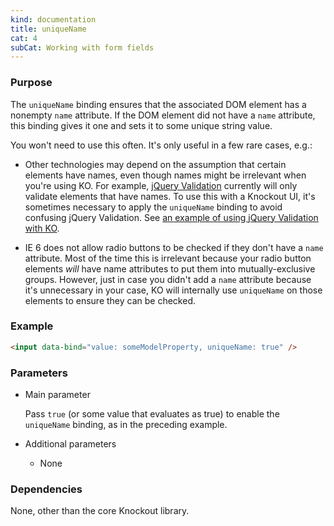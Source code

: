 ```yaml
---
kind: documentation
title: uniqueName
cat: 4
subCat: Working with form fields
---
```


### Purpose
The `uniqueName` binding ensures that the associated DOM element has a nonempty `name` attribute. If the DOM element did not have a `name` attribute, this binding gives it one and sets it to some unique string value.

You won't need to use this often. It's only useful in a few rare cases, e.g.:

  * Other technologies may depend on the assumption that certain elements have names, even though names might be irrelevant when you're using KO. For example, [jQuery Validation](http://docs.jquery.com/Plugins/validation) currently will only validate elements that have names. To use this with a Knockout UI, it's sometimes necessary to apply the `uniqueName` binding to avoid confusing jQuery Validation. See [an example of using jQuery Validation with KO](../examples/gridEditor.html).

  * IE 6 does not allow radio buttons to be checked if they don't have a `name` attribute. Most of the time this is irrelevant because your radio button elements *will* have name attributes to put them into mutually-exclusive groups. However, just in case you didn't add a `name` attribute because it's unnecessary in your case, KO will internally use `uniqueName` on those elements to ensure they can be checked.

### Example

```html
<input data-bind="value: someModelProperty, uniqueName: true" />
```

### Parameters

 * Main parameter

   Pass `true` (or some value that evaluates as true) to enable the `uniqueName` binding, as in the preceding example.

 * Additional parameters

   * None

### Dependencies

None, other than the core Knockout library.
